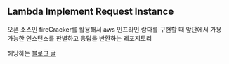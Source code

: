 ## Lambda Implement Request Instance
오픈 소스인 fireCracker를 활용해서 aws 인프라인 람다를 구현할 때 앞단에서 가용 가능한 인스턴스를 판별하고 응답을 반환하는 레포지토리

해당하는 [블로그 글](https://dingdingmin-back-end-developer.tistory.com/entry/AWS-Lambda-%EC%A7%81%EC%A0%91-%EA%B5%AC%ED%98%84%ED%95%98%EA%B8%B0-2)
